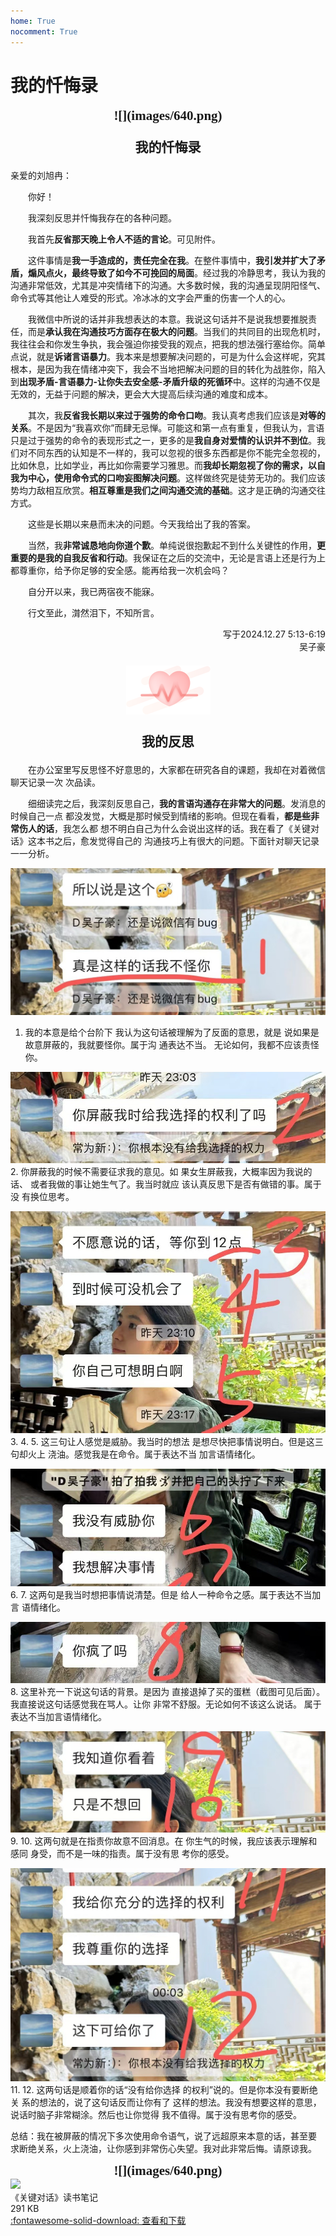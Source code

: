 ```yaml
---
home: True
nocomment: True
---
```


# 我的忏悔录

<div style="text-align: center; font-family: 'Noto Serif SC'; font-size: 1.5em; font-weight: 600;" markdown="1">
![](images/640.png)
</div>

<div style="text-align: center; font-family: 'Noto Serif SC'; font-size: 1.5em; font-weight: 600;" markdown="1">

我的忏悔录

</div>

亲爱的刘旭冉：

&emsp;&emsp;你好！

&emsp;&emsp;我深刻反思并忏悔我存在的各种问题。

&emsp;&emsp;我首先**反省那天晚上令人不适的言论**。可见附件。

&emsp;&emsp;这件事情是**我一手造成的，责任完全在我**。在整件事情中，**我引发并扩大了矛盾，煽风点火，最终导致了如今不可挽回的局面**。经过我的冷静思考，我认为我的沟通非常低效，尤其是冲突情绪下的沟通。大多数时候，我的沟通呈现阴阳怪气、命令式等其他让人难受的形式。冷冰冰的文字会严重的伤害一个人的心。

&emsp;&emsp;我微信中所说的话并非我想表达的本意。我说这句话并不是说我想要推脱责任，而是**承认我在沟通技巧方面存在极大的问题**。当我们的共同目的出现危机时，我往往会和你发生争执，我会强迫你接受我的观点，把我的想法强行塞给你。简单点说，就是**诉诸言语暴力**。我本来是想要解决问题的，可是为什么会这样呢，究其根本，是因为我在情绪冲突下，我会不当地把解决问题的目的转化为战胜你，陷入到**出现矛盾-言语暴力-让你失去安全感-矛盾升级的死循环**中。这样的沟通不仅是无效的，无益于问题的解决，更会大大提高后续沟通的难度和成本。

&emsp;&emsp;其次，我**反省我长期以来过于强势的命令口吻**。我认真考虑我们应该是**对等的关系**。不是因为“我喜欢你”而肆无忌惮。可能这和第一点有重复，但我认为，言语只是过于强势的命令的表现形式之一，更多的是**我自身对爱情的认识并不到位**。我们对不同东西的认知是不一样的，我可以忽视的很多东西都是你不能完全忽视的，比如休息，比如学业，再比如你需要学习雅思。而**我却长期忽视了你的需求，以自我为中心，使用命令式的口吻妄图解决问题**。这样做终究是徒劳无功的。我们应该势均力敌相互欣赏。**相互尊重是我们之间沟通交流的基础**。这才是正确的沟通交往方式。

&emsp;&emsp;这些是长期以来悬而未决的问题。今天我给出了我的答案。

&emsp;&emsp;当然，我**非常诚恳地向你道个歉**。单纯说很抱歉起不到什么关键性的作用，**更重要的是我的自我反省和行动**。我保证在之后的交流中，无论是言语上还是行为上都尊重你，给予你足够的安全感。能再给我一次机会吗？

&emsp;&emsp;自分开以来，我已两宿夜不能寐。

&emsp;&emsp;行文至此，潸然泪下，不知所言。

<div style="text-align: right;">写于2024.12.27 5:13-6:19</div>

<div style="text-align: right;">吴子豪</div>

<div style="text-align: center; font-family: 'Noto Serif SC'; font-size: 1.5em; font-weight: 600;" markdown="1">

![](images/640.png)

我的反思

</div>

&emsp;&emsp;在办公室里写反思怪不好意思的，大家都在研究各自的课题，我却在对着微信聊天记录一次
次品读。

&emsp;&emsp;细细读完之后，我深刻反思自己，**我的言语沟通存在非常大的问题**。发消息的时候自己一点
都没发觉，大概是那时候受到情绪的影响。但现在看看，**都是些非常伤人的话**，我怎么都
想不明白自己为什么会说出这样的话。我在看了《关键对话》这本书之后，愈发觉得自己的
沟通技巧上有很大的问题。下面针对聊天记录一一分析。

![](images/1.jpg)
1.  我的本意是给个台阶下
我认为这句话被理解为了反面的意思，就是
说如果是故意屏蔽的，我就要怪你。属于沟
通表达不当。
无论如何，我都不应该责怪你。

![](images/2.jpg)
2.  你屏蔽我的时候不需要征求我的意见。如
果女生屏蔽我，大概率因为我说的话、
或者我做的事让她生气了。我当时就应
该认真反思下是否有做错的事。属于没
有换位思考。

![](images/3-5.jpg)
3. 
4. 
5. 这三句让人感觉是威胁。我当时的想法
是想尽快把事情说明白。但是这三句却火上
浇油。感觉我是在命令。属于表达不当
加言语情绪化。

![](images/6-7.jpg)
6. 
7. 这两句是我当时想把事情说清楚。但是
给人一种命令之感。属于表达不当加言
语情绪化。

![](images/8.jpg)
8. 这里补充一下说这句话的背景。是因为
直接退掉了买的蛋糕（截图可见后面）。
我直接说这句话感觉我在骂人。让你
非常不舒服。无论如何不该这么说话。
属于表达不当加言语情绪化。

![](images/9-10.jpg)
9. 
10. 这两句就是在指责你故意不回消息。在
你生气的时候，我应该表示理解和感同
身受，而不是一味的指责。属于没有思
考你的感受。

![](images/11-12.jpg)
11. 
12. 这两句话是顺着你的话“没有给你选择
的权利”说的。但是你本没有要断绝关
系的想法的，说了这句话反而让你有了
这样的想法。我没有想要这样的意思，
说话时脑子非常糊涂。然后也让你觉得
我不值得。属于没有思考你的感受。

总结：我在被屏蔽的情况下多次使用命令语气，说了远超原来本意的话，甚至要
求断绝关系，火上浇油，让你感到非常伤心失望。我对此非常后悔。请原谅我。

<div style="text-align: center; font-family: 'Noto Serif SC'; font-size: 1.5em; font-weight: 600;" markdown="1">
![](images/640.png)
</div>

<div class="card file-block" markdown="1">
<div class="file-icon"><img src="https://zjuacee.blob.core.windows.net/zju-acee/pdf.svg" style="height: 3em;"></div>
<div class="file-body">
<div class="file-title">《关键对话》读书笔记</div>
<div class="file-meta">291 KB</div>
</div>
<a class="down-button" target="_blank" href="files/关键对话如何高效能沟通.pdf" markdown="1">:fontawesome-solid-download: 查看和下载</a>
</div>
